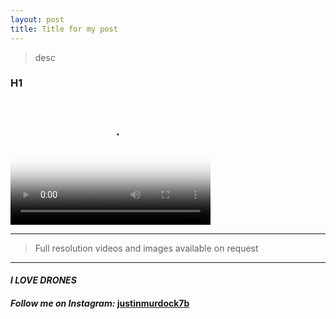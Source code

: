 ```yaml
---
layout: post
title: Title for my post
---
```


> desc

### H1

<video src="test_video.mp4" poster="poster.jpg" width="320" height="200" controls preload></video>
___

> Full resolution videos and images available on request
___

#### _**I LOVE DRONES**_
#### _Follow me on Instagram:_ [**justinmurdock7b**](https://www.instagram.com/justinmurdock7b/?hl=en)
